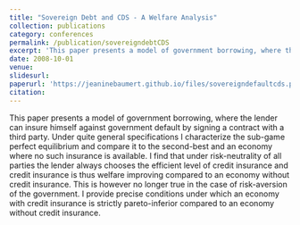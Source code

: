 ```yaml
---
title: "Sovereign Debt and CDS - A Welfare Analysis"
collection: publications
category: conferences
permalink: /publication/sovereigndebtCDS
excerpt: 'This paper presents a model of government borrowing, where the lender can insure himself against government default by signing a contract with a third party. Under quite general specifications I characterize the sub-game perfect equilibrium and compare it to the second-best and an economy where no such insurance is available. I find that under risk-neutrality of all parties the lender always chooses the efficient level of credit insurance and credit insurance is thus welfare improving compared to an economy without credit insurance. This is however no longer true in the case of risk-aversion of the government. I provide precise conditions under which an economy with credit insurance is strictly pareto-inferior compared to an economy without credit insurance.'
date: 2008-10-01
venue:
slidesurl:
paperurl: 'https://jeaninebaumert.github.io/files/sovereigndefaultcds.pdf'
citation:
---
```


This paper presents a model of government borrowing, where the lender can insure himself against government default by signing a contract with a third party. Under quite general specifications I characterize the sub-game perfect equilibrium and compare it to the second-best and an economy where no such insurance is available. I find that under risk-neutrality of all parties the lender always chooses the efficient level of credit insurance and credit insurance is thus welfare improving compared to an economy without credit insurance. This is however no longer true in the case of risk-aversion of the government. I provide precise conditions under which an economy with credit insurance is strictly pareto-inferior compared to an economy without credit insurance.
